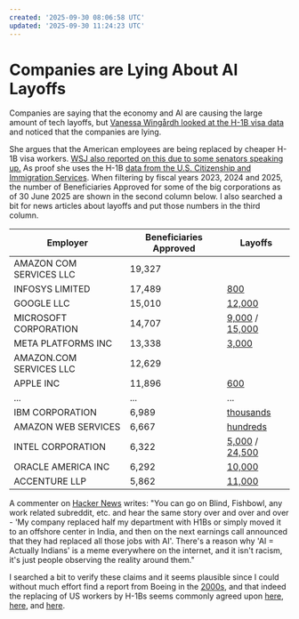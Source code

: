 ```yaml
---
created: '2025-09-30 08:06:58 UTC'
updated: '2025-09-30 11:24:23 UTC'
---
```


# Companies are Lying About AI Layoffs

Companies are saying that the economy and AI are causing the large amount of tech layoffs, but [Vanessa Wingårdh looked at the H-1B visa data](https://www.youtube.com/watch?v=e-Ecodxn5m4) and noticed that the companies are lying.

She argues that the American employees are being replaced by cheaper H-1B visa workers.
[WSJ also reported on this due to some senators speaking up.](https://www.wsj.com/politics/policy/h1b-visa-grassley-durbin-letter-tech-firms-8fe931e9)
As proof she uses the H-1B [data from the U.S. Citizenship and Immigration Services](https://www.uscis.gov/tools/reports-and-studies/h-1b-employer-data-hub).
When filtering by fiscal years 2023, 2024 and 2025, the number of Beneficiaries Approved for some of the big corporations as of 30 June 2025 are shown in the second column below.
I also searched a bit for news articles about layoffs and put those numbers in the third column.

Employer | Beneficiaries Approved | Layoffs
--- | --- | ---
AMAZON COM SERVICES LLC | 19,327 |
INFOSYS LIMITED | 17,489 | [800](https://www.peoplematters.in/news/performance-management/infosys-layoff-spree-continues-200-employees-fired-for-the-fourth-time-45355) |
GOOGLE LLC | 15,010 | [12,000](https://americanbazaaronline.com/2025/08/29/google-cuts-35-workforce-offers-voluntary-exit-programs-466893/)
MICROSOFT CORPORATION | 14,707 | [9,000](https://timesofindia.indiatimes.com/technology/tech-news/microsoft-salesforce-oracle-and-intel-among-tech-giants-that-have-cut-jobs-in-2025/articleshow/124085478.cms) / [15,000](https://economictimes.indiatimes.com/news/international/global-trends/us-news-tech-layoffs-2025-surge-in-us-amazon-microsoft-meta-slash-thousands-of-jobs-check-full-list-of-companies-affected/articleshow/123735499.cms)
META PLATFORMS INC | 13,338 | [3,000](https://economictimes.indiatimes.com/news/international/global-trends/us-news-tech-layoffs-2025-surge-in-us-amazon-microsoft-meta-slash-thousands-of-jobs-check-full-list-of-companies-affected/articleshow/123735499.cms)
AMAZON.COM SERVICES LLC | 12,629 |
APPLE INC | 11,896 | [600](https://apnews.com/article/apple-layoffs-tech-iphone-workers-9f10788b1d3552385ee8c7b20209ce17)
... | ... | ...
IBM CORPORATION | 6,989 | [thousands](https://www.techzine.eu/news/infrastructure/129800/ibm-lays-off-thousands-of-employees-again-in-new-round-of-layoffs/) | [8,000](https://fortune.com/2025/07/16/tech-layoffs-2025-how-microsoft-google-meta-amazon/)
AMAZON WEB SERVICES | 6,667 | [hundreds](https://www.capacitymedia.com/article-amazons-aws-cuts)
INTEL CORPORATION | 6,322 | [5,000](https://timesofindia.indiatimes.com/technology/tech-news/microsoft-salesforce-oracle-and-intel-among-tech-giants-that-have-cut-jobs-in-2025/articleshow/124085478.cms) / [24,500](https://www.pcmag.com/news/intel-confirms-mass-layoffs-over-24000-jobs-to-be-cut-this-year)
ORACLE AMERICA INC | 6,292 | [10,000](https://www.cio.com/article/4062711/product-changes-likely-as-oracle-faces-an-estimated-10000-more-layoffs-by-december.html)
ACCENTURE LLP | 5,862 | [11,000](https://www.deccanherald.com/business/companies/layoffs-accenture-cuts-over-11000-jobs-in-3-months-amid-ai-push-3744531)

A commenter on [Hacker News](https://news.ycombinator.com/item?id=45423088#45424038) writes: "You can go on Blind, Fishbowl, any work related subreddit, etc. and hear the same story over and over and over - 'My company replaced half my department with H1Bs or simply moved it to an offshore center in India, and then on the next earnings call announced that they had replaced all those jobs with AI'. There's a reason why 'AI = Actually Indians' is a meme everywhere on the internet, and it isn't racism, it's just people observing the reality around them."

I searched a bit to verify these claims and it seems plausible since I could without much effort find a report from Boeing in the [2000s](https://www.reddit.com/r/boeing/comments/1f1qqud/engineers_replaced_by_h1b/), and that indeed the replacing of US workers by H-1Bs seems commonly agreed upon [here](https://www.reddit.com/r/recruitinghell/comments/1nmw5c8/has_anyone_inadvertently_trained_their_h1b/), [here](https://www.reddit.com/r/centrist/comments/1hnodib/h1b_visa_exploited_for_decades/), and [here](https://www.reddit.com/r/AskALiberal/comments/1m9h4x6/what_do_you_think_of_microsoft_laying_off_workers/).

